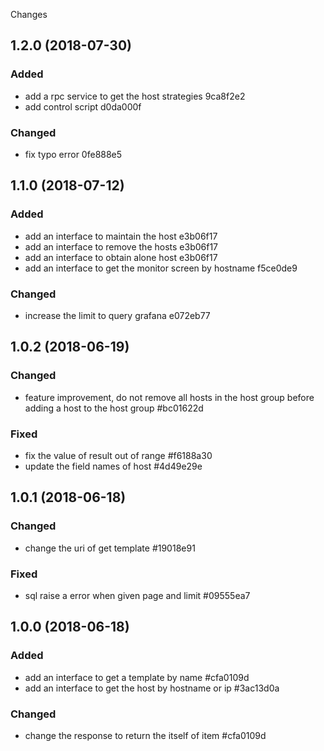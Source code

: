 Changes

## 1.2.0 (2018-07-30)

### Added
- add a rpc service to get the host strategies 9ca8f2e2
- add control script d0da000f

### Changed
- fix typo error 0fe888e5

## 1.1.0 (2018-07-12)

### Added
- add an interface to maintain the host e3b06f17
- add an interface to remove the hosts e3b06f17
- add an interface to obtain alone host e3b06f17
- add an interface to get the monitor screen by hostname f5ce0de9

### Changed
- increase the limit to query grafana e072eb77

## 1.0.2 (2018-06-19)

### Changed
- feature improvement, do not remove all hosts in the host group before adding
  a host to the host group #bc01622d

### Fixed
- fix the value of result out of range #f6188a30
- update the field names of host #4d49e29e

## 1.0.1 (2018-06-18)

### Changed
- change the uri of get template #19018e91

### Fixed
- sql raise a error when given page and limit #09555ea7

## 1.0.0 (2018-06-18)

### Added
- add an interface to get a template by name #cfa0109d
- add an interface to get the host by hostname or ip #3ac13d0a

### Changed
- change the response to return the itself of item #cfa0109d
